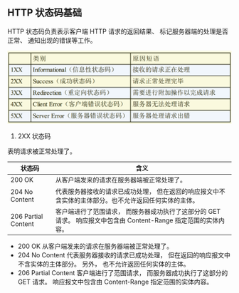 ## HTTP 状态码基础

HTTP 状态码负责表示客户端 HTTP 请求的返回结果、 标记服务器端的处理是否正常、 通知出现的错误等工作。

![web](../assets/http5.png)

1. 2XX 状态码

表明请求被正常处理了。

| 状态码              | 含义                                                                                                             |
| ------------------- | ---------------------------------------------------------------------------------------------------------------- |
| 200 OK              | 从客户端发来的请求在服务器端被正常处理了。                                                                       |
| 204 No Content      | 代表服务器接收的请求已成功处理， 但在返回的响应报文中不含实体的主体部分。也不允许返回任何实体的主体。            |
| 206 Partial Content | 客户端进行了范围请求， 而服务器成功执行了这部分的 GET 请求。 响应报文中包含由 Content-Range 指定范围的实体内容。 |

- 200 OK 从客户端发来的请求在服务器端被正常处理了。
- 204 No Content 代表服务器接收的请求已成功处理， 但在返回的响应报文中不含实体的主体部分。 另外， 也不允许返回任何实体的主体。
- 206 Partial Content 客户端进行了范围请求， 而服务器成功执行了这部分的 GET 请求。 响应报文中包含由 Content-Range 指定范围的实体内容。
